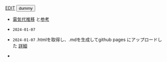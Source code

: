<link rel="stylesheet" type="text/css" href="/assets/css/styles.css">

[EDIT](https://github.com/jamad/jamad.github.io/edit/master/%E6%97%A5%E3%80%85%E3%81%AE%E3%83%A1%E3%83%A2.md) <button onclick="copyT()" id="button1">dummy</button>
* [電気代推移](https://web.fortum.fi/spotprice/tarkka) と[参考](https://github.com/jamad/practicePython/issues/118)

  
* `2024-01-07`
* `2024-01-07` .htmlを取得し、.mdを生成してgithub pages にアップロードした [詳細](https://github.com/jamad/practicePython/issues/165) 
* 







<script>
  str_date='`'+new Date().toISOString().slice(0,10)+'`';
  document.getElementById("button1").textContent='日付タグコピーボタン'+str_date;//何をコピーするかの表示
  function copyT() {navigator.clipboard.writeText(str_date);}
</script>
